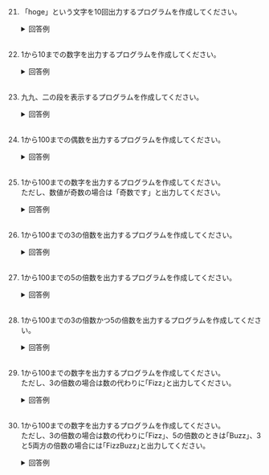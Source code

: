 21. 「hoge」という文字を10回出力するプログラムを作成してください。

	<details><summary>回答例</summary><div>
		
	```
	for (var i = 1; i <= 10; i++) {
	    console.log("hoge")
	}
	```
		
	</div></details>
	

	<br>
	
22. 1から10までの数字を出力するプログラムを作成してください。

	<details><summary>回答例</summary><div>
		
	```
	for (var i = 1; i <= 10; i++) {
	    console.log(i)
	}
	```
		
	</div></details>
	

	<br>
	
23. 九九、二の段を表示するプログラムを作成してください。

	<details><summary>回答例</summary><div>
		
	```
	for (var i = 1; i <= 9; i++) {
	    console.log(2 * i)
	}
	```
		
	</div></details>
	

	<br>
	
24. 1から100までの偶数を出力するプログラムを作成してください。

	<details><summary>回答例</summary><div>
		
	```
	for (var i = 1; i <= 100; i++) {
		if (i % 2 == 0) {
	        console.log(i)
		}
	}
	```
		
	</div></details>
	

	<br>

25. 1から100までの数字を出力するプログラムを作成してください。  
ただし、数値が奇数の場合は「奇数です」と出力してください。

	<details><summary>回答例</summary><div>
		
	```
	for (var i = 1; i <= 100; i++) {
		if (i % 2 == 0) {
	        console.log(i)
	    } else {
	        console.log("奇数です")
	    }
	}
	```
		
	</div></details>
	

	<br>
	
26. 1から100までの3の倍数を出力するプログラムを作成してください。  

	<details><summary>回答例</summary><div>
		
	```
	for (var i = 1; i <= 100; i++) {
	    if (i % 3 == 0) {
	        console.log(i)
	    }
	}
	```
		
	</div></details>
	

	<br>
	
27. 1から100までの5の倍数を出力するプログラムを作成してください。  

	<details><summary>回答例</summary><div>
		
	```
	for (var i = 1; i <= 100; i++) {
	    if (i % 5 == 0) {
	        console.log(i)
	    }
	}
	```
		
	</div></details>
	

	<br>
	
28. 1から100までの3の倍数かつ5の倍数を出力するプログラムを作成してください。  

	<details><summary>回答例</summary><div>
		
	```
	for (var i = 1; i <= 100; i++) {
	    if (i % 3 == 0 && i % 5 == 0) {
	        console.log(i)
	    }
	}
	```
		
	</div></details>
	

	<br>
	
29. 1から100までの数字を出力するプログラムを作成してください。  
ただし、3の倍数の場合は数の代わりに｢Fizz｣と出力してください。

	<details><summary>回答例</summary><div>
		
	```
	for (var i = 1; i <= 100; i++) {
	    if (i % 3 == 0) {
	        console.log("Fizz")
	    } else {
	        console.log(i)
	    }
	}
	```
		
	</div></details>
	

	<br>
	
30. 1から100までの数字を出力するプログラムを作成してください。  
ただし、3の倍数の場合は数の代わりに｢Fizz｣、5の倍数のときは｢Buzz｣、3と5両方の倍数の場合には｢FizzBuzz｣と出力してください。
	<details><summary>回答例</summary><div>
		
	```
	for (var i = 1; i <= 100; i++) {
	    if (i % 3 == 0 && i % 5 == 0) {
	        console.log("FizzBuzz")
	    } else if (i % 3 == 0) {
	        console.log("Fizz")
	    } else if (i % 5 == 0) {
	        console.log("Buzz")
	    } else {
	        console.log(i)
	    }
	}
	```
		
	</div></details>
	

	<br>
	